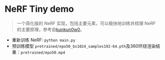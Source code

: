 # NeRF Tiny demo
> 一个简化版的 NeRF 实现，包括主要元素，可以极快地训练并梳理 NeRF 的主要原理，参考自[kunkun0w0](https://github.com/kunkun0w0/Clean-Torch-NeRFs)。

+ 重新训练 NeRF: `python main.py`
+ 预训练模型 `pretrained/epo50_bs1024_samples192-64.pth`及360环绕渲染结果：`pretrained/epo50.mp4`
